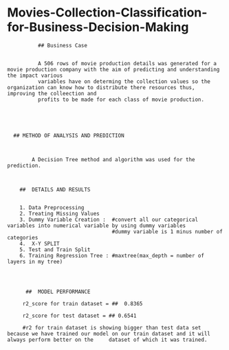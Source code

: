 # Movies-Collection-Classification-for-Business-Decision-Making


              ## Business Case
              
              
              A 506 rows of movie production details was generated for a movie production company with the aim of predicting and understanding the impact various       
              variables have on determing the collection values so the organization can know how to distribute there resources thus, improving the colleection and 
              profits to be made for each class of movie production. 
              
              
              
              
              
      ## METHOD OF ANALYSIS AND PREDICTION 
      
      
      
            A Decision Tree method and algorithm was used for the prediction. 
            
            
            
        ##  DETAILS AND RESULTS
        
        
        1. Data Preprocessing 
        2. Treating Missing Values
        3. Dummy Variable Creation :  #convert all our categorical variables into numerical variable by using dummy variables
                                      #dummy variable is 1 minus number of categories
        4.  X-Y SPLIT
        5. Test and Train Split
        6. Training Regression Tree : #maxtree(max_depth = number of layers in my tree)
        
        
        
        
          ##  MODEL PERFORMANCE
          
         r2_score for train dataset = ##  0.8365
         
         r2_score for test dataset = ## 0.6541
         
         #r2 for train dataset is showing bigger than test data set because we have trained our model on our train dataset and it will always perform better on the     dataset of which it was trained.
         
         
         
     
         
